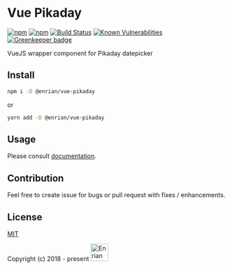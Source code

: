 # Vue Pikaday

[![npm](https://img.shields.io/npm/v/npm.svg)](https://www.npmjs.com/package/@enrian/vue-pikaday)
[![npm](https://img.shields.io/npm/l/express.svg)](https://www.npmjs.com/package/@enrian/vue-pikaday)
[![Build Status](https://travis-ci.org/NetCZ/vue-separate-files-webpack-loader.svg?branch=master)](https://travis-ci.org/enrian/vue-pikaday)
[![Known Vulnerabilities](https://snyk.io/test/github/enrian/vue-pikaday/badge.svg)](https://snyk.io/test/github/enrian/vue-pikaday) [![Greenkeeper badge](https://badges.greenkeeper.io/enrian/vue-pikaday.svg)](https://greenkeeper.io/)

VueJS wrapper component for Pikaday datepicker

## Install
```bash
npm i -D @enrian/vue-pikaday
```
or
```bash
yarn add -D @enrian/vue-pikaday
```

## Usage

Please consult [documentation](https://enrian.github.io/vue-pikaday).

## Contribution

Feel free to create issue for bugs or pull request with fixes / enhancements.

## License

[MIT](https://opensource.org/licenses/MIT)

Copyright (c) 2018 - present <a href="https://www.enrian.com"><img src="https://www.enrian.com/www/img/logo.svg" alt="Enrian Partners a.s." height="40" /></a>
